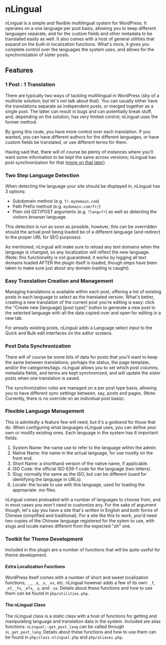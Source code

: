 nLingual
========

nLingual is a simple and flexible multilingual system for WordPress. It operates on a one language per post basis, allowing you to keep different languages separate, and for the custom fields and other metadata to be translated easily as well. It also comes with a host of general utilities that expand on the built-in localization functions. What's more, it gives you complete control over the languages the system uses, and allows for the synchronization of sister posts.

Features
--------

### 1 Post : 1 Translation

There are typically two ways of tackling multilingual in WordPress (shy of a multisite solution; but let's not talk about that). You can usually either have the translations separate as independent posts, or merged together as a single post. The latter can result in bugs and can potentially break stuff, and, depending on the solution, has very limited control; nLingual uses the former method.

By going this route, you have more control over each translation. If you wanted, you can have different authors for the different languages, or have custom fields be translated, or use different terms for them.

Having said that, there will of course be plenty of instances where you'll want some information to be kept the same across versions; nLingual has post synchronization for that ([more on that later](#post-data-synchronization)).

### Two Step Language Detection

When detecting the language your site should be displayed in, nLingual has 3 options:

- Subdomain method (e.g. `fr.mydomain.com`)
- Path Prefix method (e.g. `mydomain.com/fr/`)
- Plain old GET/POST arguments (e.g. `?lang=fr`) as well as detecting the visitors browser language.

This detection is run as soon as possible, however, this can be overridden should the actual post being loaded be of a different language (and redirect to the proper URL for SEO purposes).

As mentioned, nLingual will make sure to reload any text domains when the language is changed, so any localization will reflect the new language. (Note: this functionality is not guaranteed; it works by logging all text domains loaded AFTER the plugin itself is loaded, though steps have been taken to make sure just about any domain loading is caught).

### Easy Translation Creation and Management

Managing translations is available within each post, offering a list of existing posts in each language to select as the translated version. What's better, creating a new translation of the current post you're editing is easy: click the "Create new [language] [post type]" button to generate a new post in the selected language with all the data copied over and open for editing in a new tab.

For already existing posts, nLingual adds a Language select input to the Quick and Bulk edit interfaces on the editor screens.

### Post Data Synchronization

There will of course be some bits of data for posts that you'll want to keep the same between translations; perhaps the status, the page template, and/or the categories/tags. nLingual allows you to set which post columns, metadata fields, and terms are kept synchronized, and will update the sister posts when one translation is saved.

The synchronization rules are managed on a per post type basis, allowing you to have different sync settings between, say, posts and pages. (Note: Currently, there is no override on an individual post basis).

### Flexible Language Management

This is admitedly a feature few will need, but it's a godsend for those that do. When configuring what languages nLingual uses, you can define your own or modify existing ones. Each language in the system has 6 important fields:

1. System Name: the name use to refer to the language within the admin.
2. Native Name: the name in the actual language, for use mostly on the front end.
3. Short Name: a shorthand version of the native name, if applicable.
4. ISO Code: the official ISO 639-1 code for the language (two letters).
5. Slug: normally the same as the ISO, but can be different (used for identifying the language in URLs).
6. Locale: the locale to use with this language, used for loading the appropriate .mo files.

nLingual comes preloaded with a number of languages to choose from, and in most cases you won't need to customize any. For the sake of argument though, let's say you have a site that's written in English and both forms of Chinese (simplified and traditional). For a site like this to work, you'd need two copies of the Chinese language registered for the sytem to use, with slugs and locale names different from the expected "zh" one.

### Toolkit for Theme Development

Included in this plugin are a number of functions that will be quite useful for theme development.

#### Extra Localization Functions

WordPress itself comes with a number of short and sweet localization functions; `__`, `_e`, `_x`, `_ex`, etc. nLingual however adds a few of its own: `_f`, `_ef`, `_fx`, `_efx`, `_a`, and `_xa`. Details about these functions and how to use them can be found in `php/utilities.php`.

#### The nLingual Class

The nLingual class is a static class with a host of functions for getting and manipulating language and translation data in the system. Included are alias functions: `nLingual::get_post_lang` can be called through `nL_get_post_lang`. Details about these functions and how to use them can be found in `php/class-nlingual.php` and `php/aliases.php`.
